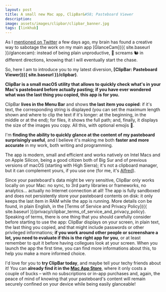 ```yaml
---
layout: post
title: A small new Mac app, ClipBar&#58; Pasteboard Viewer
description:
image: assets/images/clipbar/clipbar_banner.jpg
tags: [linkhub]
---
```

As I [mentioned on Twitter](https://twitter.com/cdf1982/status/1330171075456536580) a few days ago, my brain has found a creative way to sabotage the work on my main app [GlanceCam]({{ site.baseurl }}/glancecam): instead of being plain unproductive, 🧠 screams 🐿 in different directions, knowing that I will eventually start the chase.

So, here I am to introduce you to my latest diversion, **[ClipBar: Pasteboard Viewer]({{ site.baseurl }}/clipbar)**.

**ClipBar is a small macOS utility that allows to quickly check what's in your Mac's pasteboard before actually pasting; if you have ever wondered what was the last thing you copied, this app is for you.**

ClipBar **lives in the Menu Bar** and shows **the last item you copied**: if it's text, the corresponding string is displayed (you can set the maximum length shown and where to clip the text if it's longer: at the beginning, in the middle or at the end); for files, it shows the full path; and, finally, it displays the size of the images you copy. All this, with optional emojis 🎉.

I'm **finding the ability to quickly glance at the content of my pasteboard surprisingly useful**, and I believe it's making me both **faster and more accurate** in my work, both writing and programming.

The app is modern, small and efficient and works natively on Intel Macs and on Apple Silicon, being a good citizen both of Big Sur and of previous versions of macOS (starting with High Sierra); it's not a clipboard manager, but it can complement yours, if you use one (for me, it's [Alfred](https://www.alfredapp.com)).

Since your pasteboard's data might be very sensitive, ClipBar only works locally on your Mac: no sync, to 3rd party libraries or frameworks, no analytics... actually no Internet connection at all! The app is fully sandboxed and does not persistently store your pasteboard contents on disk: it only keeps the last item in RAM while the app is running. More details con be found, in plain English, in the [Terms of Service and Privacy Policy]({{ site.baseurl }}/privacy/clipbar_terms_of_service_and_privacy_policy).<br>
Speaking of terms, there is one thing that you should carefully consider before starting to use the app: ClipBar displays on your screen, in plain text, the last thing you copied, and that might include passwords or other privileged informations; **if you work around other people or screenshare a lot, you need to evaluate if this is the right app for you**, or at least remember to quit it before having collegues look at your screen. When you launch the app the first time, you can find more informations about this, to help you make a more informed choice.

I'd love for you to **try ClipBar today**, and maybe tell your techy friends about it! You can **already find it in the [Mac App Store](https://apps.apple.com/us/app/clipbar-pasteboard-viewer/id1541739143)**, where it only costs a couple of bucks – with no subscriptions or in-app purchases and, again, the peace of mind of knowing that your pasteboard's content will remain securely confined on your device while being easily glanceable!